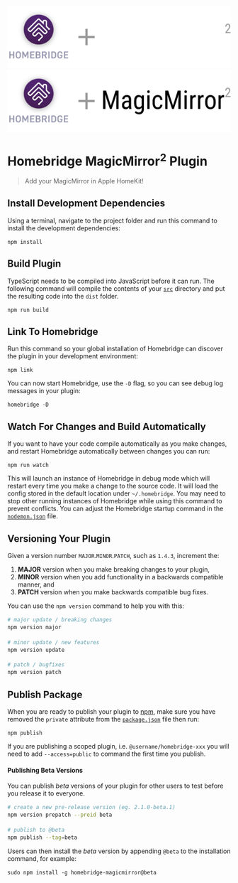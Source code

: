 ![Homebridge + MagicMirror2 logo](images/HB_MM2@dark.png#gh-dark-mode-only)
![Homebridge + MagicMirror2 logo](images/HB_MM2@light.png#gh-light-mode-only)

# Homebridge MagicMirror<sup>2</sup> Plugin

> Add your MagicMirror in Apple HomeKit!

## Install Development Dependencies

Using a terminal, navigate to the project folder and run this command to install the development dependencies:

```
npm install
```

## Build Plugin

TypeScript needs to be compiled into JavaScript before it can run. The following command will compile the contents of your [`src`](./src) directory and put the resulting code into the `dist` folder.

```
npm run build
```

## Link To Homebridge

Run this command so your global installation of Homebridge can discover the plugin in your development environment:

```
npm link
```

You can now start Homebridge, use the `-D` flag, so you can see debug log messages in your plugin:

```
homebridge -D
```

## Watch For Changes and Build Automatically

If you want to have your code compile automatically as you make changes, and restart Homebridge automatically between changes you can run:

```
npm run watch
```

This will launch an instance of Homebridge in debug mode which will restart every time you make a change to the source code. It will load the config stored in the default location under `~/.homebridge`. You may need to stop other running instances of Homebridge while using this command to prevent conflicts. You can adjust the Homebridge startup command in the [`nodemon.json`](./nodemon.json) file.

## Versioning Your Plugin

Given a version number `MAJOR`.`MINOR`.`PATCH`, such as `1.4.3`, increment the:

1. **MAJOR** version when you make breaking changes to your plugin,
2. **MINOR** version when you add functionality in a backwards compatible manner, and
3. **PATCH** version when you make backwards compatible bug fixes.

You can use the `npm version` command to help you with this:

```bash
# major update / breaking changes
npm version major

# minor update / new features
npm version update

# patch / bugfixes
npm version patch
```

## Publish Package

When you are ready to publish your plugin to [npm](https://www.npmjs.com/), make sure you have removed the `private` attribute from the [`package.json`](./package.json) file then run:

```
npm publish
```

If you are publishing a scoped plugin, i.e. `@username/homebridge-xxx` you will need to add `--access=public` to command the first time you publish.

#### Publishing Beta Versions

You can publish *beta* versions of your plugin for other users to test before you release it to everyone.

```bash
# create a new pre-release version (eg. 2.1.0-beta.1)
npm version prepatch --preid beta

# publish to @beta
npm publish --tag=beta
```

Users can then install the  *beta* version by appending `@beta` to the installation command, for example:

```
sudo npm install -g homebridge-magicmirror@beta
```
